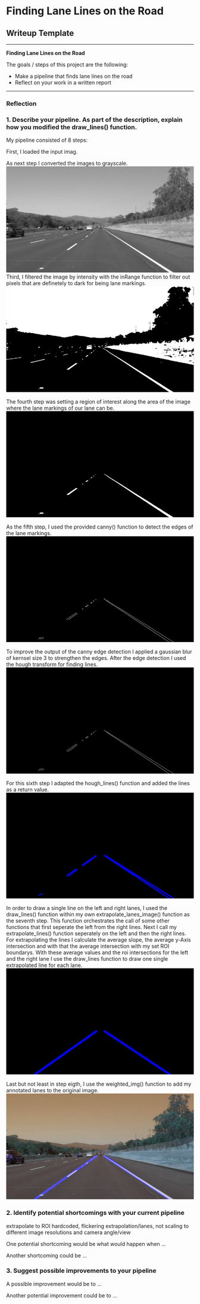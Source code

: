 # **Finding Lane Lines on the Road** 

## Writeup Template

---

**Finding Lane Lines on the Road**

The goals / steps of this project are the following:
* Make a pipeline that finds lane lines on the road
* Reflect on your work in a written report


[//]: # (Image References)

[image2]: ./plot_saves/2_grayscale.jpg "Grayscale image"
[image3]: ./plot_saves/3_gray_select.jpg "Grayscale image filtered by intensity"
[image4]: ./plot_saves/4_gray_select_roi.jpg "Filtered image reduced to the relevant ROI"
[image5]: ./plot_saves/5_img_canny.jpg "Image after canny-edge detection"
[image6]: ./plot_saves/6_canny_blur.jpg "Image after canny-edge detection and blur to strengthen edges"
[image7.0]: ./plot_saves/7.0_hough.jpg "Unused output image of the hough line transform - to show detected line-segments"
[image7.1]: ./plot_saves/7.1_lane_img.jpg "Image of extrapolated lines that represent the detected lanes"
[image8]: ./plot_saves/8_image_annotated.jpg "Original image with annotated lanes"
---

### Reflection

### 1. Describe your pipeline. As part of the description, explain how you modified the draw_lines() function.

My pipeline consisted of 8 steps:

First, I loaded the input imag. 

As next step I converted the images to grayscale. 
![alt text][image2]
Third, I filtered the image by intensity with the inRange function to filter out pixels that are definetely to dark for being lane markings. 
![alt text][image3]

The fourth step was setting a region of interest along the area of the image where the lane markings of our lane can be. 
![alt text][image4]

As the fifth step, I used the provided canny() function to detect the edges of the lane markings. 
![alt text][image5]

To improve the output of the canny edge detection I applied a gaussian blur of kernsel size 3 to strengthen the edges.
After the edge detection I used the hough transform for finding lines. 
![alt text][image6]

For this sixth step I adapted the hough_lines() function and added the lines as a return value. 
![alt text][image7.0]

In order to draw a single line on the left and right lanes, I used the draw_lines() function within my own extrapolate_lanes_image() function as the seventh step. This function orchestrates the call of some other functions that first seperate the left from the right lines. Next I call my extrapolate_lines() function seperately on the left and then the right lines. For extrapolating the lines I calculate the average slope, the average y-Axis intersection and with that the average intersection with my set ROI boundarys. With these average values and the roi intersections for the left and the right lane I use the draw_lines function to draw one single extrapolated line for each lane.
![alt text][image7.1]

Last but not least in step eigth, I use the weighted_img() function to add my annotated lanes to the original image.
![alt text][image8]



### 2. Identify potential shortcomings with your current pipeline
extrapolate to ROI hardcoded, flickering extrapolation/lanes, not scaling to different image resolutions and camera angle/view

One potential shortcoming would be what would happen when ... 

Another shortcoming could be ...


### 3. Suggest possible improvements to your pipeline

A possible improvement would be to ...

Another potential improvement could be to ...
